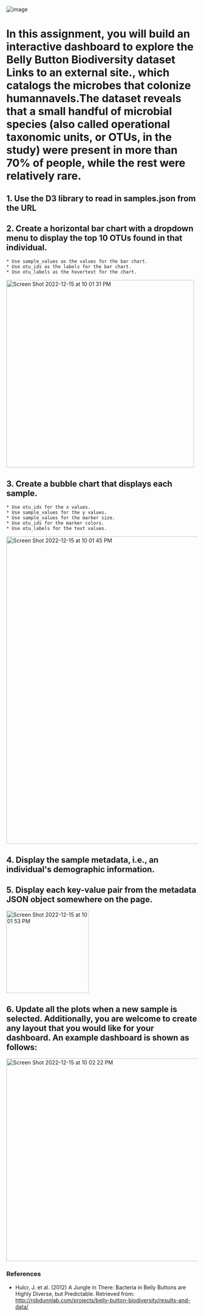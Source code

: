 ![image](https://user-images.githubusercontent.com/108558769/208013199-7e0b478e-e12f-4e50-83ae-b2c794ed0b6e.png)

# In this assignment, you will build an interactive dashboard to explore the Belly Button Biodiversity dataset Links to an external site., which catalogs the microbes that colonize humannavels.The dataset reveals that a small handful of microbial species (also called operational taxonomic units, or OTUs, in the study) were present in more than 70% of people, while the rest were relatively rare.

## 1. Use the D3 library to read in samples.json from the URL 
    

## 2. Create a horizontal bar chart with a dropdown menu to display the top 10 OTUs found in that individual.
    * Use sample_values as the values for the bar chart.
    * Use otu_ids as the labels for the bar chart.
    * Use otu_labels as the hovertext for the chart.

<img width="494" alt="Screen Shot 2022-12-15 at 10 01 31 PM" src="https://user-images.githubusercontent.com/108558769/208012531-adb45d79-49de-4677-bded-e8a7b03eae77.png">

## 3. Create a bubble chart that displays each sample.
    * Use otu_ids for the x values.
    * Use sample_values for the y values.
    * Use sample_values for the marker size.
    * Use otu_ids for the marker colors.
    * Use otu_labels for the text values.

<img width="809" alt="Screen Shot 2022-12-15 at 10 01 45 PM" src="https://user-images.githubusercontent.com/108558769/208012667-10110012-5ef3-4ce5-aab7-a8136619c6c6.png">

## 4. Display the sample metadata, i.e., an individual's demographic information.

## 5. Display each key-value pair from the metadata JSON object somewhere on the page. 
 
<img width="217" alt="Screen Shot 2022-12-15 at 10 01 53 PM" src="https://user-images.githubusercontent.com/108558769/208012694-b1a2f08d-1bea-4877-8c0d-a843227c1b06.png">

## 6. Update all the plots when a new sample is selected. Additionally, you are welcome to create any layout that you would like for your dashboard. An example dashboard is shown as follows:

<img width="534" alt="Screen Shot 2022-12-15 at 10 02 22 PM" src="https://user-images.githubusercontent.com/108558769/208012736-c166a540-05c6-412f-97e6-cc8fc92aaf9e.png">



### References
* Hulcr, J. et al. (2012) A Jungle in There: Bacteria in Belly Buttons are Highly Diverse, but Predictable. Retrieved from: http://robdunnlab.com/projects/belly-button-biodiversity/results-and-data/
